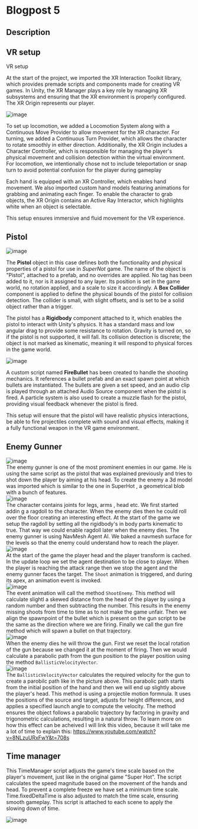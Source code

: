 # Blogpost 5 #

## Description ##

## VR setup ##

VR setup

At the start of the project, we imported the XR Interaction Toolkit library, which provides premade scripts and components made for creating VR games. In Unity, the XR Manager plays a key role by managing XR subsystems and ensuring that the XR environment is properly configured. The XR Origin represents our player.

![image](https://github.com/user-attachments/assets/2e0f183c-72e5-4fb5-ae5d-04db59380552)

To set up locomotion, we added a Locomotion System along with a Continuous Move Provider to allow movement for the XR character. For turning, we added a Continuous Turn Provider, which allows the character to rotate smoothly in either direction. Additionally, the XR Origin includes a Character Controller, which is responsible for managing the player's physical movement and collision detection within the virtual environment. For locomotion, we intentionally chose not to include teleportation or snap turn to avoid potential confusion for the player during gameplay

Each hand is equipped with an XR Controller, which enables hand movement. We also imported custom hand models featuring animations for grabbing and animating each finger. To enable the character to grab objects, the XR Origin contains an Active Ray Interactor, which highlights white when an object is selectable.

This setup ensures immersive and fluid movement for the VR experience.


## Pistol ##

![image](https://github.com/user-attachments/assets/256af9ce-b48c-4338-8e57-26fa0c241480)


The **Pistol** object in this case defines both the functionality and physical properties of a pistol for use in *SuperNot* game. The name of the object is "Pistol", attached to a prefab, and no overrides are applied. No tag has been added to it, nor is it assigned to any layer. Its position is set in the game world, no rotation applied, and a scale to size it accordingly. A **Box Collider** component is applied to define the physical bounds of the pistol for collision detection. The collider is small, with slight offsets, and is set to be a solid object rather than a trigger.  

The pistol has a **Rigidbody** component attached to it, which enables the pistol to interact with Unity's physics. It has a standard mass and low angular drag to provide some resistance to rotation. Gravity is turned on, so if the pistol is not supported, it will fall. Its collision detection is discrete; the object is not marked as kinematic, meaning it will respond to physical forces in the game world.  

![image](https://github.com/user-attachments/assets/01a1042a-a734-448f-a4bd-478d4f19f498)

A custom script named **FireBullet** has been created to handle the shooting mechanics. It references a bullet prefab and an exact spawn point at which bullets are instantiated. The bullets are given a set speed, and an audio clip is played through an attached Audio Source component when the pistol is fired. A particle system is also used to create a muzzle flash for the pistol, providing visual feedback whenever the pistol is fired.  

This setup will ensure that the pistol will have realistic physics interactions, be able to fire projectiles complete with sound and visual effects, making it a fully functional weapon in the VR game environment.

## Enemy Gunner ##
![image](https://github.com/user-attachments/assets/1a844cac-a23e-4c68-a184-a318b698d85b) <br>
The enemy gunner is one of the most prominent enemies in our game. He is using the same script as the pistol that was explained previously and tries to shot down the player by aiming at his head. 
To create the enemy a 3d model was imported which is similar to the one in SuperHot , a geometrical blob with a bunch of features. <br>
![image](https://github.com/user-attachments/assets/b3eaa08c-1fd8-4cc8-b220-5dcb77e62454) <br>
The character contains joints for legs, arms , head etc. We first started addin g a ragdoll to the character. 
When the enemy dies then he could roll over the floor creating an interesting effect. At the start of the game we setup the ragdoll by setting all the rigidbody's in body parts kinematic to true. 
That way we could enable ragdoll later when the enemy dies.
The enemy gunner is using NavMesh Agent AI. We baked a navmesh surface for the levels so that the enemy could understand how to reach the player. <br>
![image](https://github.com/user-attachments/assets/e49edde1-fb1f-45af-b967-8f0a3f947f4d) <br>
At the start of the game the player head and the player transform is cached. In the update loop we set the agent destination to be close to player. When the player is reaching the attack range then we stop the agent and the enemy gunner faces the target.
The `Shoot` animation is triggered, and during its apex, an animation event is invoked. <br>
![image](https://github.com/user-attachments/assets/31bdc63f-59ad-4218-8a7d-84ec27e18761) <br>
The event animation will call the method `ShootEnemy`. This method will calculate slightl a skewed distance from the head of the player by using a random number and then subtracting the number. This results in the enemy missing shoots from time to time as to not make the game unfair. 
Then we align the spawnpoint of the bullet which is present on the gun script to be the same as the direction where we are firing. Finally we call the gun fire method which will spawn a bullet on that trajectory.  <br>
![image](https://github.com/user-attachments/assets/e95b1c65-4c3f-42ca-bcfd-3ae5c87e8a5a) <br>
When the enemy dies he will throw the gun. First we reset the local rotation of the gun because we changed it at the moment of firing. Then we would calculate a parabolic path from the gun position to the player position using the method `BallisticVelocityVector`.  <br>
![image](https://github.com/user-attachments/assets/0d25ae33-bd4a-4f14-a6af-88323223742a) <br>
The `BallisticVelocityVector` calculates the required velocity for the gun to create a parobilc path like in the picture above. This parabolic path starts from the initial position of the hand and then we will end up slightly above the player's head.
This method is using a projectile motion formnula. It uses the positions of the source and target, adjusts for height differences, and applies a specified launch angle to compute the velocity. 
The method ensures the object follows a parabolic trajectory by factoring in gravity and trigonometric calculations, resulting in a natural throw. 
To learn more on how this effect can be acheived I will link this video, because it will take me a lot of time to explain this: https://www.youtube.com/watch?v=8NLzuURxFwY&t=708s

## Time manager ## 

This TimeManager script adjusts the game's time scale based on the player's movement, just like in the original game "Super Hot". The script calculates the speed magnitude based on the movement of the hands and head. To prevent a complete freeze we have set a minimum time scale. Time.fixedDeltaTime is also adjusted to match the time scale, ensuring smooth gameplay. This script is attached to each scene to apply the slowing down of time. 

![image](https://github.com/user-attachments/assets/f2ff38b6-47d7-440d-a22f-f04172f6ca99)

